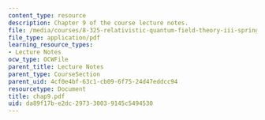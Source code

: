 ```yaml
---
content_type: resource
description: Chapter 9 of the course lecture notes.
file: /media/courses/8-325-relativistic-quantum-field-theory-iii-spring-2003/da89f17be2dc297330039145c5494530_chap9.pdf
file_type: application/pdf
learning_resource_types:
- Lecture Notes
ocw_type: OCWFile
parent_title: Lecture Notes
parent_type: CourseSection
parent_uid: 4cf0e4bf-63c1-cb09-6f75-24d47eddcc94
resourcetype: Document
title: chap9.pdf
uid: da89f17b-e2dc-2973-3003-9145c5494530
---
```

